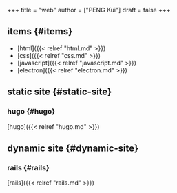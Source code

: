 +++
title = "web"
author = ["PENG Kui"]
draft = false
+++

## items {#items}

-   [html]({{< relref "html.md" >}})
-   [css]({{< relref "css.md" >}})
-   [javascript]({{< relref "javascript.md" >}})
-   [electron]({{< relref "electron.md" >}})


## static site {#static-site}


### hugo {#hugo}

[hugo]({{< relref "hugo.md" >}})


## dynamic site {#dynamic-site}


### rails {#rails}

[rails]({{< relref "rails.md" >}})
